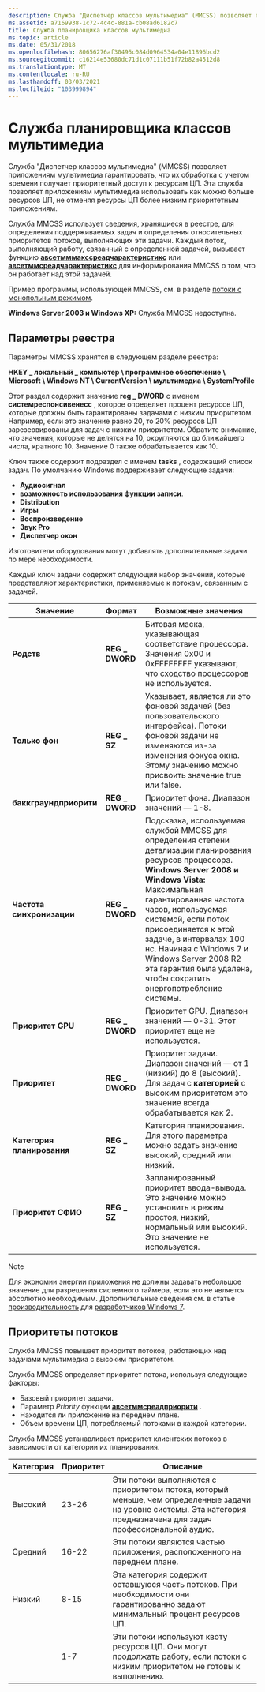 ```yaml
---
description: Служба "Диспетчер классов мультимедиа" (MMCSS) позволяет приложениям мультимедиа гарантировать, что их обработка с учетом времени получает приоритетный доступ к ресурсам ЦП.
ms.assetid: a7169938-1c72-4c4c-881a-cb08ad6182c7
title: Служба планировщика классов мультимедиа
ms.topic: article
ms.date: 05/31/2018
ms.openlocfilehash: 80656276af30495c084d0964534a04e11896bcd2
ms.sourcegitcommit: c16214e53680dc71d1c07111b51f72b82a4512d8
ms.translationtype: MT
ms.contentlocale: ru-RU
ms.lasthandoff: 03/03/2021
ms.locfileid: "103999894"
---
```

# <a name="multimedia-class-scheduler-service"></a>Служба планировщика классов мультимедиа

Служба "Диспетчер классов мультимедиа" (MMCSS) позволяет приложениям мультимедиа гарантировать, что их обработка с учетом времени получает приоритетный доступ к ресурсам ЦП. Эта служба позволяет приложениям мультимедиа использовать как можно больше ресурсов ЦП, не отменяя ресурсы ЦП более низким приоритетным приложениям.

Служба MMCSS использует сведения, хранящиеся в реестре, для определения поддерживаемых задач и определения относительных приоритетов потоков, выполняющих эти задачи. Каждый поток, выполняющий работу, связанный с определенной задачей, вызывает функцию [**авсетмммакссреадчарактеристикс**](/windows/desktop/api/Avrt/nf-avrt-avsetmmmaxthreadcharacteristicsa) или [**авсетммсреадчарактеристикс**](/windows/desktop/api/Avrt/nf-avrt-avsetmmthreadcharacteristicsa) для информирования MMCSS о том, что он работает над этой задачей.

Пример программы, использующей MMCSS, см. в разделе [потоки с монопольным режимом](/previous-versions//bb614507(v=vs.85)).

**Windows Server 2003 и Windows XP:** Служба MMCSS недоступна.

## <a name="registry-settings"></a>Параметры реестра

Параметры MMCSS хранятся в следующем разделе реестра:

**HKEY \_ локальный \_ компьютер \\ программное обеспечение \\ Microsoft \\ Windows NT \\ CurrentVersion \\ мультимедиа \\ SystemProfile**

Этот раздел содержит значение **reg \_ DWORD** с именем **системреспонсивенесс** , которое определяет процент ресурсов ЦП, которые должны быть гарантированы задачами с низким приоритетом. Например, если это значение равно 20, то 20% ресурсов ЦП зарезервированы для задач с низким приоритетом. Обратите внимание, что значения, которые не делятся на 10, округляются до ближайшего числа, кратного 10. Значение 0 также обрабатывается как 10.

Ключ также содержит подраздел с именем **tasks** , содержащий список задач. По умолчанию Windows поддерживает следующие задачи:

-   **Аудиосигнал**
-   **возможность использования функции записи**.
-   **Distribution**
-   **Игры**
-   **Воспроизведение**
-   **Звук Pro**
-   **Диспетчер окон**

Изготовители оборудования могут добавлять дополнительные задачи по мере необходимости.

Каждый ключ задачи содержит следующий набор значений, которые представляют характеристики, применяемые к потокам, связанным с задачей.

| Значение                   | Формат         | Возможные значения                                                                                                                                                                                                                                                                                                                                                         |
|-------------------------|----------------|-------------------------------------------------------------------------------------------------------------------------------------------------------------------------------------------------------------------------------------------------------------------------------------------------------------------------------------------------------------------------|
| **Родств**            | **REG \_ DWORD** | Битовая маска, указывающая соответствие процессора. Значения 0x00 и 0xFFFFFFFF указывают, что сходство процессоров не используется.                                                                                                                                                                                                                                                 |
| **Только фон**     | **REG \_ SZ**    | Указывает, является ли это фоновой задачей (без пользовательского интерфейса). Потоки фоновой задачи не изменяются из-за изменения фокуса окна. Этому значению можно присвоить значение true или false.                                                                                                                                                                            |
| **баккграундприорити**  | **REG \_ DWORD** | Приоритет фона. Диапазон значений — 1-8.                                                                                                                                                                                                                                                                                                                    |
| **Частота синхронизации**          | **REG \_ DWORD** | Подсказка, используемая службой MMCSS для определения степени детализации планирования ресурсов процессора. **Windows Server 2008 и Windows Vista:** Максимальная гарантированная частота часов, используемая системой, если поток присоединяется к этой задаче, в интервалах 100 нс. Начиная с Windows 7 и Windows Server 2008 R2 эта гарантия была удалена, чтобы сократить энергопотребление системы.<br/> |
| **Приоритет GPU**        | **REG \_ DWORD** | Приоритет GPU. Диапазон значений — 0-31. Этот приоритет еще не используется.                                                                                                                                                                                                                                                                                           |
| **Приоритет**            | **REG \_ DWORD** | Приоритет задачи. Диапазон значений — от 1 (низкий) до 8 (высокий). Для задач с **категорией** с высоким приоритетом это значение всегда обрабатывается как 2.<br/>                                                                                                                                                                                                           |
| **Категория планирования** | **REG \_ SZ**    | Категория планирования. Для этого параметра можно задать значение высокий, средний или низкий.                                                                                                                                                                                                                                                                                                 |
| **Приоритет СФИО**       | **REG \_ SZ**    | Запланированный приоритет ввода-вывода. Это значение можно установить в режим простоя, низкий, нормальный или высокий. Это значение не используется.                                                                                                                                                                                                                                                                |



 

> [!Note]  
> Для экономии энергии приложения не должны задавать небольшое значение для разрешения системного таймера, если это не является абсолютно необходимым. Дополнительные сведения см. в статье [производительность](../win7devguide/performance.md) для [разработчиков Windows 7](../win7devguide/windows-7-developer-guide.md).

 

## <a name="thread-priorities"></a>Приоритеты потоков

Служба MMCSS повышает приоритет потоков, работающих над задачами мультимедиа с высоким приоритетом.

Служба MMCSS определяет приоритет потока, используя следующие факторы:

-   Базовый приоритет задачи.
-   Параметр *Priority* функции [**авсетммсреадприорити**](/windows/desktop/api/Avrt/nf-avrt-avsetmmthreadpriority) .
-   Находится ли приложение на переднем плане.
-   Объем времени ЦП, потребляемый потоками в каждой категории.

Служба MMCSS устанавливает приоритет клиентских потоков в зависимости от категории их планирования.

| Категория | Приоритет | Описание                                                                                                                               |
|----------|----------|-------------------------------------------------------------------------------------------------------------------------------------------|
| Высокий     | 23-26    | Эти потоки выполняются с приоритетом потока, который меньше, чем определенные задачи на уровне системы. Эта категория предназначена для задач профессиональной аудио. |
| Средний   | 16-22    | Эти потоки являются частью приложения, расположенного на переднем плане.                                                                      |
| Низкий      | 8-15     | Эта категория содержит оставшуюся часть потоков. При необходимости они гарантированно задают минимальный процент ресурсов ЦП.           |
|          | 1-7      | Эти потоки используют квоту ресурсов ЦП. Они могут продолжать работу, если потоки с низким приоритетом не готовы к выполнению.                |



 

 

 

